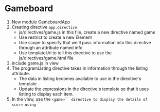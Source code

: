 # Gameboard
1. New module GameboardApp
2. Creating directive ``app.directive`` 
    * js/directives/game.js in this file, create a new directive named game
    * Use restrict to create a new Element
    * Use scope to specify that we'll pass information into this directive through an attribute named info
    * Use templateUrl to tell this directive to use the js/directives/game.html file
3. include game.js in view
4. The programListing directive takes in information through the listing attribute. 
    * The data in listing becomes available to use in the directive's template. 
    * Update the expressions in the directive's template so that it uses listing to display each item.
5. In the view, use the ```<game>`` directive to display the details of score using ```<game ng-repeat="data in scores" info="data"></game>``
